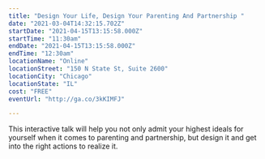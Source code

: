 ```yaml
---
title: "Design Your Life, Design Your Parenting And Partnership "
date: "2021-03-04T14:32:15.702Z"
startDate: "2021-04-15T13:15:58.000Z"
startTime: "11:30am"
endDate: "2021-04-15T13:15:58.000Z"
endTime: "12:30am"
locationName: "Online"
locationStreet: "150 N State St, Suite 2600"
locationCity: "Chicago"
locationState: "IL"
cost: "FREE"
eventUrl: "http://ga.co/3kKIMFJ"

---
```


This interactive talk will help you not only admit your highest ideals for yourself when it comes to parenting and partnership, but design it and get into the right actions to realize it.


